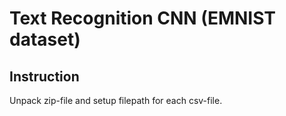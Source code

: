 # Text Recognition CNN (EMNIST dataset)

## Instruction

Unpack zip-file and setup filepath for each csv-file.
